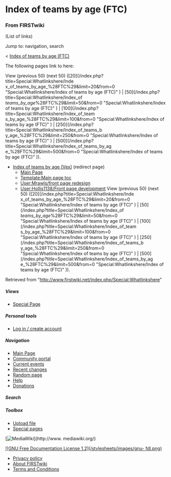 # Index of teams by age (FTC)

### From FIRSTwiki

(List of links)

Jump to: navigation, search

&lt; [Index of teams by age
(FTC)](/index.php?title=Index_of_teams_by_age_%28FTC%29&redirect=no "Index of
teams by age \(FTC\)" )  

The following pages link to here:

View (previous 50) (next 50) ([20](/index.php?title=Special:Whatlinkshere/Inde
x_of_teams_by_age_%28FTC%29&limit=20&from=0 "Special:Whatlinkshere/Index of
teams by age \(FTC\)" ) | [50](/index.php?title=Special:Whatlinkshere/Index_of
_teams_by_age_%28FTC%29&limit=50&from=0 "Special:Whatlinkshere/Index of teams
by age \(FTC\)" ) | [100](/index.php?title=Special:Whatlinkshere/Index_of_team
s_by_age_%28FTC%29&limit=100&from=0 "Special:Whatlinkshere/Index of teams by
age \(FTC\)" ) | [250](/index.php?title=Special:Whatlinkshere/Index_of_teams_b
y_age_%28FTC%29&limit=250&from=0 "Special:Whatlinkshere/Index of teams by age
\(FTC\)" ) | [500](/index.php?title=Special:Whatlinkshere/Index_of_teams_by_ag
e_%28FTC%29&limit=500&from=0 "Special:Whatlinkshere/Index of teams by age
\(FTC\)" )).

  * [Index of teams by age (Vex)](/index.php?title=Index_of_teams_by_age_%28Vex%29&redirect=no "Index of teams by age \(Vex\)" ) (redirect page) 
    * [Main Page](/index.php/Main_Page "Main Page" )
    * [Template:Main page toc](/index.php/Template:Main_page_toc "Template:Main page toc" )
    * [User:Mrawls/front page redesign](/index.php/User:Mrawls/front_page_redesign "User:Mrawls/front page redesign" )
    * [User:Hollis1138/Front page development](/index.php/User:Hollis1138/Front_page_development "User:Hollis1138/Front page development" )
View (previous 50) (next 50) ([20](/index.php?title=Special:Whatlinkshere/Inde
x_of_teams_by_age_%28FTC%29&limit=20&from=0 "Special:Whatlinkshere/Index of
teams by age \(FTC\)" ) | [50](/index.php?title=Special:Whatlinkshere/Index_of
_teams_by_age_%28FTC%29&limit=50&from=0 "Special:Whatlinkshere/Index of teams
by age \(FTC\)" ) | [100](/index.php?title=Special:Whatlinkshere/Index_of_team
s_by_age_%28FTC%29&limit=100&from=0 "Special:Whatlinkshere/Index of teams by
age \(FTC\)" ) | [250](/index.php?title=Special:Whatlinkshere/Index_of_teams_b
y_age_%28FTC%29&limit=250&from=0 "Special:Whatlinkshere/Index of teams by age
\(FTC\)" ) | [500](/index.php?title=Special:Whatlinkshere/Index_of_teams_by_ag
e_%28FTC%29&limit=500&from=0 "Special:Whatlinkshere/Index of teams by age
\(FTC\)" )).

Retrieved from "<http://www.firstwiki.net/index.php/Special:Whatlinkshere>"

##### Views

  * [Special Page](/index.php/Special:Whatlinkshere/Index_of_teams_by_age_%28FTC%29)

##### Personal tools

  * [Log in / create account](/index.php?title=Special:Userlogin&returnto=Special:Whatlinkshere)

[](/index.php/Main_Page "Main Page" )

##### Navigation

  * [Main Page](/index.php/Main_Page)
  * [Community portal](/index.php/FIRSTwiki:Community_portal)
  * [Current events](/index.php/Current_events)
  * [Recent changes](/index.php/Special:Recentchanges)
  * [Random page](/index.php/Special:Random)
  * [Help](/index.php/Help:Contents)
  * [Donations](/index.php/FIRSTwiki:Site_support)

##### Search



##### Toolbox

  * [Upload file](/index.php/Special:Upload)
  * [Special pages](/index.php/Special:Specialpages)

[![MediaWiki](/skins/common/images/poweredby_mediawiki_88x31.png)](http://www.
mediawiki.org/)

[![GNU Free Documentation License 1.2](/stylesheets/images/gnu-
fdl.png)](http://www.gnu.org/copyleft/fdl.html)

  * [Privacy policy](/index.php/FIRSTwiki:Privacy_policy "FIRSTwiki:Privacy policy" )
  * [About FIRSTwiki](/index.php/FIRSTwiki:About "FIRSTwiki:About" )
  * [Terms and Conditions](/index.php/FIRSTwiki:Terms_and_conditions "FIRSTwiki:Terms and conditions" )

